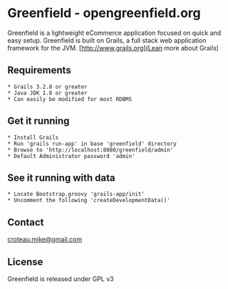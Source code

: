 # Greenfield - opengreenfield.org

Greenfield is a lightweight eCommerce application focused on quick and easy setup. Greenfield is built on Grails, a full stack web application framework for the JVM. [http://www.grails.org](Lean more about Grails)



## Requirements
	* Grails 3.2.8 or greater
	* Java JDK 1.8 or greater
	* Can easily be modified for most RDBMS


## Get it running
	* Install Grails
	* Run 'grails run-app' in base 'greenfield' directory
	* Browse to 'http://localhost:8080/greenfield/admin'
	* Default Administrator password 'admin'


## See it running with data
	* Locate Bootstrap.groovy 'grails-app/init'
	* Uncomment the following 'createDevelopmentData()'


## Contact
	
croteau.mike@gmail.com
	


## License

Greenfield is released under GPL v3


